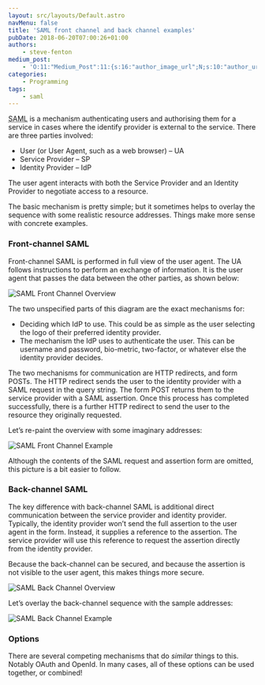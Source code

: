 ```yaml
---
layout: src/layouts/Default.astro
navMenu: false
title: 'SAML front channel and back channel examples'
pubDate: 2018-06-20T07:00:26+01:00
authors:
    - steve-fenton
medium_post:
    - 'O:11:"Medium_Post":11:{s:16:"author_image_url";N;s:10:"author_url";N;s:11:"byline_name";N;s:12:"byline_email";N;s:10:"cross_link";s:3:"yes";s:2:"id";N;s:21:"follower_notification";s:3:"yes";s:7:"license";s:19:"all-rights-reserved";s:14:"publication_id";s:2:"-1";s:6:"status";s:5:"draft";s:3:"url";N;}'
categories:
    - Programming
tags:
    - saml
---
```


<abbr title="Security Assertion Markup Language">SAML</abbr> is a mechanism authenticating users and authorising them for a service in cases where the identify provider is external to the service. There are three parties involved:

- User (or User Agent, such as a web browser) – UA
- Service Provider – SP
- Identity Provider – IdP

The user agent interacts with both the Service Provider and an Identity Provider to negotiate access to a resource.

The basic mechanism is pretty simple; but it sometimes helps to overlay the sequence with some realistic resource addresses. Things make more sense with concrete examples.

### Front-channel SAML

Front-channel SAML is performed in full view of the user agent. The UA follows instructions to perform an exchange of information. It is the user agent that passes the data between the other parties, as shown below:

![SAML Front Channel Overview](/img/2018/06/SAML-front-channel-overview.png)

The two unspecified parts of this diagram are the exact mechanisms for:

- Deciding which IdP to use. This could be as simple as the user selecting the logo of their preferred identity provider.
- The mechanism the IdP uses to authenticate the user. This can be username and password, bio-metric, two-factor, or whatever else the identity provider decides.

The two mechanisms for communication are HTTP redirects, and form POSTs. The HTTP redirect sends the user to the identity provider with a SAML request in the query string. The form POST returns them to the service provider with a SAML assertion. Once this process has completed successfully, there is a further HTTP redirect to send the user to the resource they originally requested.

Let’s re-paint the overview with some imaginary addresses:

![SAML Front Channel Example](/img/2018/06/SAML-front-channel-example.png)

Although the contents of the SAML request and assertion form are omitted, this picture is a bit easier to follow.

### Back-channel SAML

The key difference with back-channel SAML is additional direct communication between the service provider and identity provider. Typically, the identity provider won’t send the full assertion to the user agent in the form. Instead, it supplies a reference to the assertion. The service provider will use this reference to request the assertion directly from the identity provider.

Because the back-channel can be secured, and because the assertion is not visible to the user agent, this makes things more secure.

![SAML Back Channel Overview](/img/2018/06/SAML-back-channel-overview.png)

Let’s overlay the back-channel sequence with the sample addresses:

![SAML Back Channel Example](/img/2018/06/SAML-back-channel-example.png)

### Options

There are several competing mechanisms that do *similar* things to this. Notably OAuth and OpenId. In many cases, all of these options can be used together, or combined!